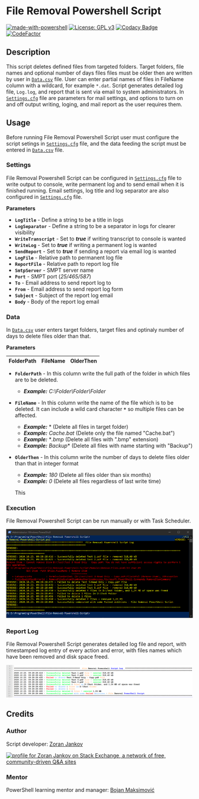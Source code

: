 # File Removal Powershell Script

[![made-with-powershell](https://img.shields.io/badge/PowerShell-1f425f?logo=Powershell)](https://microsoft.com/PowerShell)
[![License: GPL v3](https://img.shields.io/badge/License-GPLv3-blue.svg)](https://www.gnu.org/licenses/gpl-3.0)
[![Codacy Badge](https://app.codacy.com/project/badge/Grade/2837928634484cfbb27413952c994687)](https://www.codacy.com/gh/Zoran-Jankov/File-Removal-PowerShell-Script/dashboard?utm_source=github.com&amp;utm_medium=referral&amp;utm_content=Zoran-Jankov/File-Removal-PowerShell-Script&amp;utm_campaign=Badge_Grade)
[![CodeFactor](https://www.codefactor.io/repository/github/zoran-jankov/file-removal-powershell-script/badge)](https://www.codefactor.io/repository/github/zoran-jankov/file-removal-powershell-script)

## Description

This script deletes defined files from targeted folders. Target folders, file names and optional number of days files files must be older then are written by user in [`Data.csv`](https://github.com/Zoran-Jankov/File-Removal-PowerShell-Script/blob/master/Data.csv) file. User can enter partial names of files in FileName column with a wildcard, for example `*.dat`. Script generates detailed log file, `Log.log`, and report that is sent via email to system administrators. In [`Settings.cfg`](https://github.com/Zoran-Jankov/File-Removal-PowerShell-Script/blob/master/Settings.cfg) file are parameters for mail settings, and options to turn on and off output writing, loging, and mail report as the user requires them.

## Usage

Before running File Removal Powershell Script user must configure the script setings in [`Settings.cfg`](https://github.com/Zoran-Jankov/File-Removal-PowerShell-Script/blob/master/Settings.cfg) file, and the data feeding the script must be entered in [`Data.csv`](https://github.com/Zoran-Jankov/File-Removal-PowerShell-Script/blob/master/Data.csv) file.

### Settings

File Removal Powershell Script can be configured in [`Settings.cfg`](https://github.com/Zoran-Jankov/File-Removal-PowerShell-Script/blob/master/Settings.cfg) file to write output to console, write permanent log and to send email when it is finished running. Email settings, log title and log separator are also configured in [`Settings.cfg`](https://github.com/Zoran-Jankov/File-Removal-PowerShell-Script/blob/master/Settings.cfg) file.

**Parameters**

- **`LogTitle`** - Define a string to be a title in logs
- **`LogSeparator`** - Define a string to be a separator in logs for clearer visibility
- **`WriteTranscript`** - Set to ***true*** if writing transcript to console is wanted
- **`WriteLog`** - Set to ***true*** if writing a permanent log is wanted
- **`SendReport`** - Set to ***true*** if sending a report via email log is wanted
- **`LogFile`** - Relative path to permanent log file
- **`ReportFile`** - Relative path to report log file
- **`SmtpServer`** - SMPT server name
- **`Port`** - SMPT port (*25/465/587*)
- **`To`** - Email address to send report log to
- **`From`** - Email address to send report log form
- **`Subject`** - Subject of the report log email
- **`Body`** - Body of the report log email

### Data

In [`Data.csv`](https://github.com/Zoran-Jankov/File-Removal-PowerShell-Script/blob/master/Data.csv) user enters target folders, target files and optinaly number of days to delete files older than that.

**Parameters**

|FolderPath|FileName|OlderThen|
|----------|:------:|--------:|

- **`FolderPath`** - In this column write the full path of the folder in which files are to be deleted.
  - ***Example:*** *C:\Folder\Folder\Folder*
- **`FileName`** - In this column write the name of the file which is to be deleted. It can include a wild card character **`*`** so multiple files can be affected.
  - ***Example:*** * (Delete all files in target folder)
  - ***Example:*** *Cache.bat* (Delete only the file named "Cache.bat")
  - ***Example:*** **.bmp* (Delete all files with ".bmp" extension)
  - ***Example:*** *Backup** (Delete all files with name starting with "Backup")
- **`OlderThen`** - In this column write the number of days to delete files older than that in integer format
  - ***Example:*** *180* (Delete all files older than six months)
  - ***Example:*** *0* (Delete all files regardless of last write time)
  
  This 

### Execution

File Removal Powershell Script can be run manually or with Task Scheduler.

![Execution](https://raw.githubusercontent.com/Zoran-Jankov/File-Deletion/master/Images/PowerShell.png)

### Report Log

File Removal Powershell Script generates detailed log file and report, with timestamped log entry of every action and error, with files names which have been removed and disk space freed.

![Report Log](https://raw.githubusercontent.com/Zoran-Jankov/File-Deletion/master/Images/Report%20Log.png)

## Credits

### Author

Script developer: [Zoran Jankov](https://www.linkedin.com/in/zoran-jankov-b1054b196/)

<a href="https://stackexchange.com/users/12947676"><img src="https://stackexchange.com/users/flair/12947676.png" width="208" height="58" alt="profile for Zoran Jankov on Stack Exchange, a network of free, community-driven Q&amp;A sites" title="profile for Zoran Jankov on Stack Exchange, a network of free, community-driven Q&amp;A sites"></a>

### Mentor

PowerShell learning mentor and manager: [Bojan Maksimović](https://www.linkedin.com/in/bojan-maksimovic-44749a3a/)
